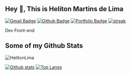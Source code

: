 ## Hey 👋, This is Heliton Martins de Lima
[![Gmail Badge](https://img.shields.io/badge/-helitonmartinsdelima@gmail.com-c14438?style=flat&logo=Gmail&logoColor=white&link=mailto:helitonmartinsdelima@gmail.com)](mailto:helitonmartinsdelima@gmail.com) 
[![Github Badge](https://img.shields.io/badge/-HelitonLima-grey?style=flat&logo=github&logoColor=white&link=https://github.com/HelitonLima/)](https://www.github.com/HelitonLima/) 
[![Portfolio Badge](https://img.shields.io/badge/portfolio-web-blue?style=flat&link=https://helitonlima.github.io/heliton-lima.github.io/)](https://helitonlima.github.io/heliton-lima.github.io/) 
[![streak](https://codeium.com/badges/v2/user/heliton/streak)](https://codeium.com/profile/heliton)

<p align='left'>Dev Front-end </p>

## Some of my Github Stats
<p align=left> <img src=https://komarev.com/ghpvc/?username=HelitonLima alt=HelitonLima /> </p>

[![Github stats](https://github-readme-stats.vercel.app/api?username=HelitonLima&show_icons=true&include_all_commits=true)](https://github.com/HelitonLima/github-readme-stats)
[![Top Langs](https://github-readme-stats.vercel.app/api/top-langs/?username=HelitonLima&layout=compact)](https://github.com/HelitonLima/github-readme-stats)
